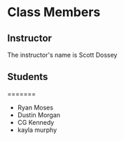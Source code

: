 # Class Members

## Instructor

The instructor's name is Scott Dossey

## Students

=======
* Ryan Moses
* Dustin Morgan
* CG Kennedy
* kayla murphy
